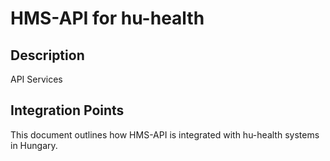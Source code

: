# HMS-API for hu-health

## Description

API Services

## Integration Points

This document outlines how HMS-API is integrated with hu-health systems in Hungary.

